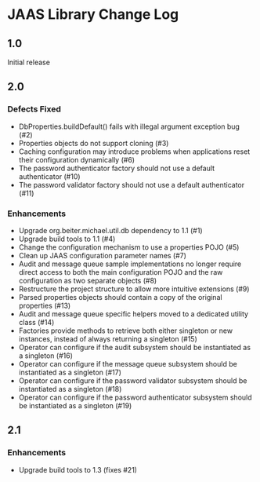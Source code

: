 # JAAS Library Change Log

## 1.0

Initial release

## 2.0

### Defects Fixed

* DbProperties.buildDefault() fails with illegal argument exception bug (#2)
* Properties objects do not support cloning (#3)
* Caching configuration may introduce problems when applications reset their configuration dynamically (#6)
* The password authenticator factory should not use a default authenticator (#10)
* The password validator factory should not use a default authenticator (#11)

### Enhancements

* Upgrade org.beiter.michael.util.db dependency to 1.1 (#1)
* Upgrade build tools to 1.1 (#4)
* Change the configuration mechanism to use a properties POJO (#5)
* Clean up JAAS configuration parameter names (#7)
* Audit and message queue sample implementations no longer require direct access to both the main configuration POJO
  and the raw configuration as two separate objects (#8)
* Restructure the project structure to allow more intuitive extensions (#9)
* Parsed properties objects should contain a copy of the original properties (#13)
* Audit and message queue specific helpers moved to a dedicated utility class (#14)
* Factories provide methods to retrieve both either singleton or new instances, instead of always returning a singleton
  (#15)
* Operator can configure if the audit subsystem should be instantiated as a singleton (#16)
* Operator can configure if the message queue subsystem should be instantiated as a singleton (#17)
* Operator can configure if the password validator subsystem should be instantiated as a singleton (#18)
* Operator can configure if the password authenticator subsystem should be instantiated as a singleton (#19)

## 2.1

### Enhancements

* Upgrade build tools to 1.3 (fixes #21)
